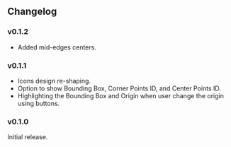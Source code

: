 ## Changelog


### v0.1.2
- Added mid-edges centers.

### v0.1.1
- Icons design re-shaping.
- Option to show Bounding Box, Corner Points ID, and Center Points ID.
- Highlighting the Bounding Box and Origin when user change the origin using buttons.

### v0.1.0
Initial release.
